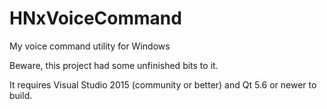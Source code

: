 # HNxVoiceCommand
My voice command utility for Windows

Beware, this project had some unfinished bits to it.

It requires Visual Studio 2015 (community or better) and Qt 5.6 or newer to build.
